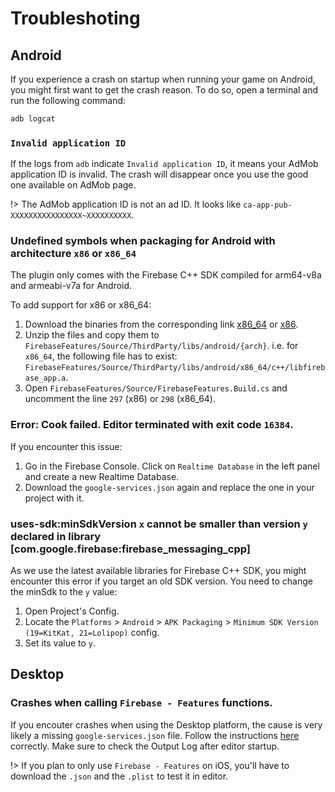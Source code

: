 
# Troubleshoting
## Android
If you experience a crash on startup when running your game on Android, you might first want to get the crash reason. To do so, open a terminal and run the following command:
```sh
adb logcat
```
### `Invalid application ID`
If the logs from `adb` indicate `Invalid application ID`, it means your AdMob application ID is invalid. The crash will disappear once you use the good one available on AdMob page.

!> The AdMob application ID is not an ad ID. It looks like `ca-app-pub-XXXXXXXXXXXXXXXX~XXXXXXXXXX`.

### Undefined symbols when packaging for Android with architecture `x86` or `x86_64`
The plugin only comes with the Firebase C++ SDK compiled for arm64-v8a and armeabi-v7a for Android.

To add support for x86 or x86_64:
1. Download the binaries from the corresponding link [x86_64](https://drive.google.com/file/d/1_7M2rxWNOxnt_ijLTlb5P1e-1q5zNtNx/view?usp=sharing) or [x86](https://drive.google.com/file/d/1lgfNdldpKNL9MkImqRAoSyQADMbuN4B8/view?usp=sharing).
2. Unzip the files and copy them to `FirebaseFeatures/Source/ThirdParty/libs/android/{arch}`. i.e. for `x86_64`, the following file has to exist: `FirebaseFeatures/Source/ThirdParty/libs/android/x86_64/c++/libfirebase_app.a`.
3. Open `FirebaseFeatures/Source/FirebaseFeatures.Build.cs` and uncomment the line `297` (x86) or `298` (x86_64).

### Error: Cook failed. Editor terminated with exit code `16384`.
If you encounter this issue:
1. Go in the Firebase Console. Click on `Realtime Database` in the left panel and create a new Realtime Database.
2. Download the `google-services.json` again and replace the one in your project with it.

### uses-sdk:minSdkVersion `x` cannot be smaller than version `y` declared in library [com.google.firebase:firebase_messaging_cpp]
As we use the latest available libraries for Firebase C++ SDK, you might encounter this error if you target an old SDK version.
You need to change the minSdk to the `y` value:
1. Open Project's Config.
2. Locate the `Platforms` > `Android` > `APK Packaging` > `Minimum SDK Version (19=KitKat, 21=Lolipop)` config.
3. Set its value to `y`.

## Desktop
### Crashes when calling `Firebase - Features` functions.
If you encouter crashes when using the Desktop platform, the cause is very likely a missing `google-services.json` file. Follow the instructions [here](/installation) correctly. Make sure to check the Output Log after editor startup.

!> If you plan to only use `Firebase - Features` on iOS, you'll have to download the `.json` and the `.plist` to test it in editor.
